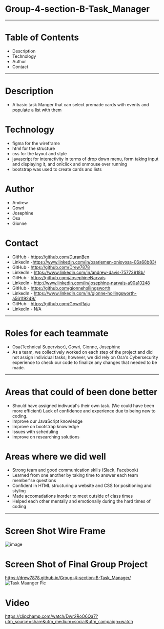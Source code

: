 # Group-4-section-B-Task_Manager
-----------------------------------------------------------------------------------------------------------------------------------------------------------------------
# Table of Contents
* Description
* Technology
* Author
* Contact
-----------------------------------------------------------------------------------------------------------------------------------------------------------------------
# Description
* A basic task Manger that can select premade cards with events and populate a list with them
# Technology
*  figma for the wireframe
*  html for the structure
*  css for the layout and style
*  javascript for interactivity in terms of drop down menu, form taking input and displaying it, and onlclick and onmouse over running
*  bootstrap was used to create cards and lists
# Author
* Andrew
* Gowri
* Josephine
* Osa
* Gionne
# Contact
* GitHub - https://github.com/DuranBen
* LinkedIn -https://www.linkedin.com/in/osariemen-oniovosa-06a68b83/
* GitHub - https://github.com/Drew7878
* LinkedIn - https://www.linkedin.com/in/andrew-davis-75773918b/
* GitHub - https://github.com/JosephineNarvais
* LinkedIn - http://www.linkedin.com/in/josephine-narvais-a90a10248
* GitHub - https://github.com/gionnehollingsworth
* LinkedIn - https://www.linkedin.com/in/gionne-hollingsworth-a56119249/
* GitHub - https://github.com/GowriRaja
* LinkedIn - N/A
-----------------------------------------------------------------------------------------------------------------------------------------------------------------------
# Roles for each teammate
* Osa(Technical Supervisor), Gowri, Gionne, Josephine
* As a team, we collectively worked on each step of the project and did not assign individual tasks; however, we did rely on Osa's Cybersecurity experience to check our code to finalize any changes that needed to be made.
-----------------------------------------------------------------------------------------------------------------------------------------------------------------------
# Areas that could of been done better
* Should have assigned indivudal's their own task. (We could have been more efficient) Lack of confidence and experience due to being new to coding.
* Improve our JavaScript knowledge
* Improve on bootstrap knowledge
* Issues with scheduling 
* Improve on researching solutions
# Areas where we did well
* Strong team and good communication skills (Slack, Facebook)
* Learned from one another by taking time to answer each team member'se questions
* Confident in HTML structuring a website and CSS for positioning and styling
* Made accomadations inorder to meet outside of class times
* Helped each other mentally and emotionally during the hard times of coding
-----------------------------------------------------------------------------------------------------------------------------------------------------------------------
# Screen Shot Wire Frame
![image](https://user-images.githubusercontent.com/105463875/206602502-e416b2ec-a920-4275-be0b-e50484bc19a1.png)
# Screen Shot of Final Group Project
https://drew7878.github.io/Group-4-section-B-Task_Manager/
![Task Maanger Pic](https://user-images.githubusercontent.com/111025323/206808047-f00c4f48-8f6d-4186-8233-485a78091250.jpg)

  
# Video
https://clipchamp.com/watch/Dwr2RoO6Qa7?utm_source=share&utm_medium=social&utm_campaign=watch


